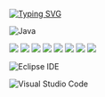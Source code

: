 

[![Typing SVG](https://readme-typing-svg.herokuapp.com/?color=9AA6B2&lines=Hi+There+I'm+SooYoon!&font=Redressed&size=40)](https://git.io/typing-svg)

![Java](https://img.shields.io/badge/Java-007396.svg?&style=for-the-badge&logo=Java&logoColor=white)

<span>
  <!--Java-->
  <img src="https://img.shields.io/badge/Java-007396?style=flat-square&logo=Java&logoColor=white"/>
  <!--Python-->
  <img src="https://img.shields.io/badge/Python-3776AB?style=flat-square&logo=Python&logoColor=white"/>
  <!--JavaScript-->
  <img src="https://img.shields.io/badge/JavaScript-F7DF1E?style=flat-square&logo=JavaScript&logoColor=white"/>
  <!--HTML5-->
  <img src="https://img.shields.io/badge/HTML5-E34F26?style=flat-square&logo=HTML5&logoColor=white"/>
  <!--CSS-->
  <img src="https://img.shields.io/badge/CSS3-1572B6?style=flat-square&logo=CSS3&logoColor=white"/>
  <!--Spring-->
  <img src="https://img.shields.io/badge/Spring-6DB33F?style=flat-square&logo=Spring&logoColor=white"/>
  <!--AWS-->
  <img src="https://img.shields.io/badge/AWS-232F3E?style=flat-square&logo=Amazon-AWS&logoColor=white"/>
  <!--MySQL-->
  <img src="https://img.shields.io/badge/MySQL-4479A1?style=flat-square&logo=MySQL&logoColor=white"/>
</span>

<br/>

<!--Eclipse IDE-->
![Eclipse IDE](https://img.shields.io/badge/Eclipse%20IDE-2C2255.svg?&style=for-the-badge&logo=Eclipse%20IDE&logoColor=white)
<!--Visual Studio Code-->
![Visual Studio Code](https://img.shields.io/badge/Visual%20Studio%20Code-007ACC.svg?&style=for-the-badge&logo=Visual%20Studio%20Code&logoColor=white)


<!--
**SyOoOnee/SyOoOnee** is a ✨ _special_ ✨ repository because its `README.md` (this file) appears on your GitHub profile.

Here are some ideas to get you started:

- 🔭 I’m currently working on ...
- 🌱 I’m currently learning ...
- 👯 I’m looking to collaborate on ...
- 🤔 I’m looking for help with ...
- 💬 Ask me about ...
- 📫 How to reach me: ...
- 😄 Pronouns: ...
- ⚡ Fun fact: ...
-->
